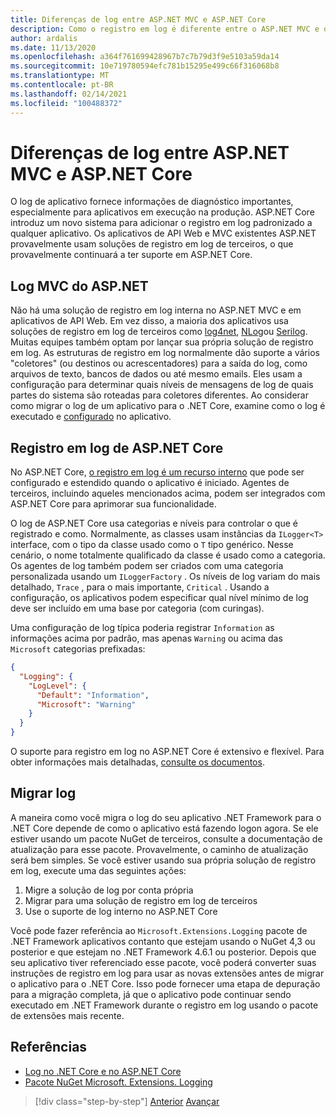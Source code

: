 ```yaml
---
title: Diferenças de log entre ASP.NET MVC e ASP.NET Core
description: Como o registro em log é diferente entre o ASP.NET MVC e os aplicativos de API Web e os aplicativos ASP.NET Core?
author: ardalis
ms.date: 11/13/2020
ms.openlocfilehash: a364f761699428967b7c7b79d3f9e5103a59da14
ms.sourcegitcommit: 10e719780594efc781b15295e499c66f316068b8
ms.translationtype: MT
ms.contentlocale: pt-BR
ms.lasthandoff: 02/14/2021
ms.locfileid: "100488372"
---
```

# <a name="logging-differences-between-aspnet-mvc-and-aspnet-core"></a>Diferenças de log entre ASP.NET MVC e ASP.NET Core

O log de aplicativo fornece informações de diagnóstico importantes, especialmente para aplicativos em execução na produção. ASP.NET Core introduz um novo sistema para adicionar o registro em log padronizado a qualquer aplicativo. Os aplicativos de API Web e MVC existentes ASP.NET provavelmente usam soluções de registro em log de terceiros, o que provavelmente continuará a ter suporte em ASP.NET Core.

## <a name="aspnet-mvc-logging"></a>Log MVC do ASP.NET

Não há uma solução de registro em log interna no ASP.NET MVC e em aplicativos de API Web. Em vez disso, a maioria dos aplicativos usa soluções de registro em log de terceiros como [log4net](https://www.nuget.org/packages/log4net/), [NLog](https://www.nuget.org/packages/NLog/)ou [Serilog](https://www.nuget.org/packages/Serilog). Muitas equipes também optam por lançar sua própria solução de registro em log. As estruturas de registro em log normalmente dão suporte a vários "coletores" (ou destinos ou acrescentadores) para a saída do log, como arquivos de texto, bancos de dados ou até mesmo emails. Eles usam a configuração para determinar quais níveis de mensagens de log de quais partes do sistema são roteadas para coletores diferentes. Ao considerar como migrar o log de um aplicativo para o .NET Core, examine como o log é executado e [configurado](configuration-differences.md) no aplicativo.

## <a name="aspnet-core-logging"></a>Registro em log de ASP.NET Core

No ASP.NET Core, [o registro em log é um recurso interno](https://docs.microsoft.com/aspnet/core/fundamentals/logging/) que pode ser configurado e estendido quando o aplicativo é iniciado. Agentes de terceiros, incluindo aqueles mencionados acima, podem ser integrados com ASP.NET Core para aprimorar sua funcionalidade.

O log de ASP.NET Core usa categorias e níveis para controlar o que é registrado e como. Normalmente, as classes usam instâncias da `ILogger<T>` interface, com o tipo da classe usado como o `T` tipo genérico. Nesse cenário, o nome totalmente qualificado da classe é usado como a categoria. Os agentes de log também podem ser criados com uma categoria personalizada usando um `ILoggerFactory` . Os níveis de log variam do mais detalhado, `Trace` , para o mais importante, `Critical` . Usando a configuração, os aplicativos podem especificar qual nível mínimo de log deve ser incluído em uma base por categoria (com curingas).

Uma configuração de log típica poderia registrar `Information` as informações acima por padrão, mas apenas `Warning` ou acima das `Microsoft` categorias prefixadas:

```json
{
  "Logging": {
    "LogLevel": {
      "Default": "Information",
      "Microsoft": "Warning"
    }
  }
}
```

O suporte para registro em log no ASP.NET Core é extensivo e flexível. Para obter informações mais detalhadas, [consulte os documentos](https://docs.microsoft.com/aspnet/core/fundamentals/logging/).

## <a name="migrate-logging"></a>Migrar log

A maneira como você migra o log do seu aplicativo .NET Framework para o .NET Core depende de como o aplicativo está fazendo logon agora. Se ele estiver usando um pacote NuGet de terceiros, consulte a documentação de atualização para esse pacote. Provavelmente, o caminho de atualização será bem simples. Se você estiver usando sua própria solução de registro em log, execute uma das seguintes ações:

1. Migre a solução de log por conta própria
1. Migrar para uma solução de registro em log de terceiros
1. Use o suporte de log interno no ASP.NET Core

Você pode fazer referência ao `Microsoft.Extensions.Logging` pacote de .NET Framework aplicativos contanto que estejam usando o NuGet 4,3 ou posterior e que estejam no .NET Framework 4.6.1 ou posterior. Depois que seu aplicativo tiver referenciado esse pacote, você poderá converter suas instruções de registro em log para usar as novas extensões antes de migrar o aplicativo para o .NET Core. Isso pode fornecer uma etapa de depuração para a migração completa, já que o aplicativo pode continuar sendo executado em .NET Framework durante o registro em log usando o pacote de extensões mais recente.

## <a name="references"></a>Referências

- [Log no .NET Core e no ASP.NET Core](https://docs.microsoft.com/aspnet/core/fundamentals/logging/)
- [Pacote NuGet Microsoft. Extensions. Logging](https://www.nuget.org/packages/microsoft.extensions.logging/)

>[!div class="step-by-step"]
>[Anterior](middleware-modules-handlers.md) 
> [Avançar](routing-differences.md)
